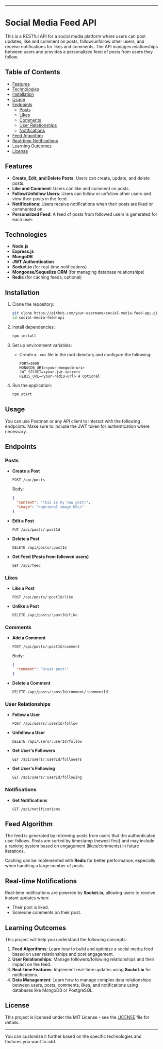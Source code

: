 

---

# Social Media Feed API

This is a RESTful API for a social media platform where users can post updates, like and comment on posts, follow/unfollow other users, and receive notifications for likes and comments. The API manages relationships between users and provides a personalized feed of posts from users they follow.

## Table of Contents
- [Features](#features)
- [Technologies](#technologies)
- [Installation](#installation)
- [Usage](#usage)
- [Endpoints](#endpoints)
  - [Posts](#posts)
  - [Likes](#likes)
  - [Comments](#comments)
  - [User Relationships](#user-relationships)
  - [Notifications](#notifications)
- [Feed Algorithm](#feed-algorithm)
- [Real-time Notifications](#real-time-notifications)
- [Learning Outcomes](#learning-outcomes)
- [License](#license)

## Features
- **Create, Edit, and Delete Posts**: Users can create, update, and delete posts.
- **Like and Comment**: Users can like and comment on posts.
- **Follow/Unfollow Users**: Users can follow or unfollow other users and view their posts in the feed.
- **Notifications**: Users receive notifications when their posts are liked or commented on.
- **Personalized Feed**: A feed of posts from followed users is generated for each user.

## Technologies
- **Node.js**
- **Express.js**
- **MongoDB** 
- **JWT Authentication**
- **Socket.io** (for real-time notifications)
- **Mongoose/Sequelize ORM** (for managing database relationships)
- **Redis** (for caching feeds, optional)

## Installation

1. Clone the repository:
   ```bash
   git clone https://github.com/your-username/social-media-feed-api.git
   cd social-media-feed-api
   ```

2. Install dependencies:
   ```bash
   npm install
   ```

3. Set up environment variables:
   - Create a `.env` file in the root directory and configure the following:
     ```
     PORT=5000
     MONGODB_URI=<your-mongodb-uri>
     JWT_SECRET=<your-jwt-secret>
     REDIS_URL=<your-redis-url> # Optional
     ```

4. Run the application:
   ```bash
   npm start
   ```

## Usage

You can use Postman or any API client to interact with the following endpoints. Make sure to include the JWT token for authentication where necessary.

## Endpoints

### Posts
- **Create a Post**
  ```http
  POST /api/posts
  ```
  Body:
  ```json
  {
    "content": "This is my new post!",
    "image": "<optional image URL>"
  }
  ```

- **Edit a Post**
  ```http
  PUT /api/posts/:postId
  ```

- **Delete a Post**
  ```http
  DELETE /api/posts/:postId
  ```

- **Get Feed (Posts from followed users)**
  ```http
  GET /api/feed
  ```

### Likes
- **Like a Post**
  ```http
  POST /api/posts/:postId/like
  ```

- **Unlike a Post**
  ```http
  DELETE /api/posts/:postId/like
  ```

### Comments
- **Add a Comment**
  ```http
  POST /api/posts/:postId/comment
  ```
  Body:
  ```json
  {
    "comment": "Great post!"
  }
  ```

- **Delete a Comment**
  ```http
  DELETE /api/posts/:postId/comment/:commentId
  ```

### User Relationships
- **Follow a User**
  ```http
  POST /api/users/:userId/follow
  ```

- **Unfollow a User**
  ```http
  DELETE /api/users/:userId/follow
  ```

- **Get User's Followers**
  ```http
  GET /api/users/:userId/followers
  ```

- **Get User's Following**
  ```http
  GET /api/users/:userId/following
  ```

### Notifications
- **Get Notifications**
  ```http
  GET /api/notifications
  ```

## Feed Algorithm

The feed is generated by retrieving posts from users that the authenticated user follows. Posts are sorted by timestamp (newest first) and may include a ranking system based on engagement (likes/comments) in future iterations.

Caching can be implemented with **Redis** for better performance, especially when handling a large number of posts.

## Real-time Notifications

Real-time notifications are powered by **Socket.io**, allowing users to receive instant updates when:
- Their post is liked.
- Someone comments on their post.

## Learning Outcomes

This project will help you understand the following concepts:
1. **Feed Algorithms**: Learn how to build and optimize a social media feed based on user relationships and post engagement.
2. **User Relationships**: Manage followers/following relationships and their impact on the feed.
3. **Real-time Features**: Implement real-time updates using **Socket.io** for notifications.
4. **Data Management**: Learn how to manage complex data relationships between users, posts, comments, likes, and notifications using databases like MongoDB or PostgreSQL.

## License

This project is licensed under the MIT License - see the [LICENSE](LICENSE) file for details.

---

You can customize it further based on the specific technologies and features you want to add.

